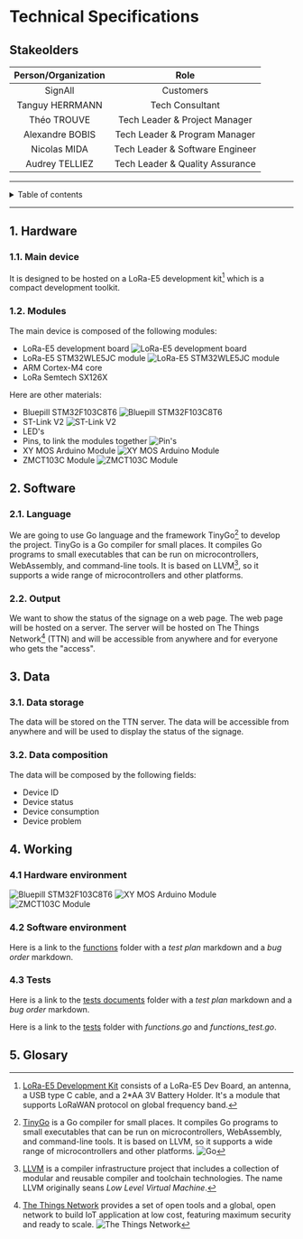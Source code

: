 # Technical Specifications

## Stakeolders

| Person/Organization | Role                            |
| :-----------------: | :-----------------------------: |
| SignAll             | Customers                       |
| Tanguy HERRMANN     | Tech Consultant                 |
| Théo TROUVE         | Tech Leader & Project Manager   |
| Alexandre BOBIS     | Tech Leader & Program Manager   |
| Nicolas MIDA        | Tech Leader & Software Engineer |
| Audrey TELLIEZ      | Tech Leader & Quality Assurance |

---

<details close>
<summary>Table of contents</summary><blockquote>

- [Technical Specifications](#technical-specifications)
  - [Stakeolders](#stakeolders)
  - [1. Hardware](#1-hardware)
    - [1.1. Main device](#11-main-device)
    - [1.2. Modules](#12-modules)
  - [2. Software](#2-software)
    - [2.1. Language](#21-language)
    - [2.2. Output](#22-output)
  - [3. Data](#3-data)
    - [3.1. Data storage](#31-data-storage)
    - [3.2. Data composition](#32-data-composition)
  - [4. Working](#4-working)
    - [4.1 Hardware environment](#41-hardware-environment)
    - [4.2 Software environment](#42-software-environment)
    - [4.3 Tests](#43-tests)
  - [5. Glosary](#5-glosary)

</details>

---

## 1. Hardware

### 1.1. Main device

It is designed to be hosted on a LoRa-E5 development kit[^1] which is a compact development toolkit.

### 1.2. Modules

The main device is composed of the following modules:

- LoRa-E5 development board
![LoRa-E5 development board](https://files.seeedstudio.com/wiki/LoRa-E5_Development_Kit/202003261_preview-07.png)
- LoRa-E5 STM32WLE5JC module
![LoRa-E5 STM32WLE5JC module](https://files.seeedstudio.com/products/317990687/image/lora-e5_Preview-07.png)
- ARM Cortex-M4 core
- LoRa Semtech SX126X

Here are other materials:

- Bluepill STM32F103C8T6
![Bluepill STM32F103C8T6](https://imgs.search.brave.com/LvhMMiYgDuNs6HVsy-dNzPMn5a0rI3RyypIw2D7t3YM/rs:fit:1200:1200:1/g:ce/aHR0cHM6Ly9za3Rl/Y2h3b3Jrcy5jYS93/cC1jb250ZW50L3Vw/bG9hZHMvMjAxNy8w/Ni9TVDMyRHVpbm8t/NC5qcGc)
- ST-Link V2
![ST-Link V2](https://imgs.search.brave.com/RM9DUVUjJ4VqXGis_IfS5uZmj_i_U0ynfEg8zw14vKo/rs:fit:600:600:1/g:ce/aHR0cDovL3d3dy5q/eXNvdXJjZS5jb20v/d2ViL3VzZXJmaWxl/cy9wcm9kdWN0L0lD/L2JpZy9TVExJTktT/VE04U1RNMzIuanBn)
- LED's
- Pins, to link the modules together
![Pin's](https://imgs.search.brave.com/g9FQkFHOMjFngiFO9Iw6zDc-pZhvx1HC-Hll0iT4hZI/rs:fit:1200:1200:1/g:ce/aHR0cHM6Ly9pbWcu/c3RhdGljYmcuY29t/L2ltYWdlcy9vYXVw/bG9hZC9iYW5nZ29v/ZC9pbWFnZXMvQjIv/NjMvMjEzZTI4ZDUt/YzYwYS00MjRlLWE2/MjUtNTRmNWFhMTgy/YTM1LmpwZw)
- XY MOS Arduino Module
![XY MOS Arduino Module](https://imgs.search.brave.com/YlK9JCSdovTfClTsIybDoKx2Zx0Vx4Z1dUk72L6Dhqc/rs:fit:502:531:1/g:ce/aHR0cHM6Ly9pbWFn/ZXMudWEucHJvbS5z/dC8yMzU4OTAwNTUw/X3c2NDBfaDY0MF9t/b2R1bC10cmFuemlz/dG9yLTE1YS5qcGc)
- ZMCT103C Module
![ZMCT103C Module](https://imgs.search.brave.com/EgnBCmh1qpjRkgURmjdW1ul4y5MJCGKbVQSyrU-gtTs/rs:fit:1200:1200:1/g:ce/aHR0cHM6Ly9zMy1h/cC1zb3V0aGVhc3Qt/MS5hbWF6b25hd3Mu/Y29tL2EyLmRhdGFj/YWNpcXVlcy5jb20v/d20vTVRVNU16QS8z/NzYyMTg1NDUyLzMx/OTUwMTQxNzcuanBn)

## 2. Software

### 2.1. Language

We are going to use Go language and the framework TinyGo[^2] to develop the project. TinyGo is a Go compiler for small places. It compiles Go programs to small executables that can be run on microcontrollers, WebAssembly, and command-line tools. It is based on LLVM[^3], so it supports a wide range of microcontrollers and other platforms.

### 2.2. Output

We want to show the status of the signage on a web page. The web page will be hosted on a server. The server will be hosted on The Things Network[^4] (TTN) and will be accessible from anywhere and for everyone who gets the "access".

## 3. Data

### 3.1. Data storage

The data will be stored on the TTN server. The data will be accessible from anywhere and will be used to display the status of the signage.

### 3.2. Data composition

The data will be composed by the following fields:

- Device ID
- Device status
- Device consumption
- Device problem

## 4. Working

### 4.1 Hardware environment

![Bluepill STM32F103C8T6](https://kevoster.files.wordpress.com/2017/05/stm32f103c8t6-bluepill.gif?w=665&zoom=2)
![XY MOS Arduino Module](https://makershop.ie/image/catalog/p/00304/xy-mos-1.jpg)
![ZMCT103C Module](https://components101.com/sites/default/files/inline-images/ZMCT103C-Sensor-with-MCU_0.jpg)

### 4.2 Software environment

Here is a link to the [functions](https://github.com/algosup/2022-2023-project-1-smart-signage-Project-1-group/blob/main/Appsolu/) folder with a *test plan* markdown and a *bug order* markdown.

### 4.3 Tests

Here is a link to the [tests documents](https://github.com/algosup/2022-2023-project-1-smart-signage-Project-1-group/blob/main/documents/tests/) folder with a *test plan* markdown and a *bug order* markdown.

Here is a link to the [tests](https://github.com/algosup/2022-2023-project-1-smart-signage-Project-1-group/blob/main/Tests/) folder with *functions.go* and *functions_test.go*.

## 5. Glosary

[^1]: [LoRa-E5 Development Kit](https://www.st.com/en/partner-products-and-services/lora-e5-development-kit.html#overview) consists of a LoRa-E5 Dev Board, an antenna, a USB type C cable, and a 2*AA 3V Battery Holder. It's a module that supports LoRaWAN protocol on global frequency band.

[^2]: [TinyGo](https://tinygo.org/) is a Go compiler for small places. It compiles Go programs to small executables that can be run on microcontrollers, WebAssembly, and command-line tools. It is based on LLVM, so it supports a wide range of microcontrollers and other platforms.
![Go](https://imgs.search.brave.com/juFbFNPHdkx1Uvmt6s4bVYL9Y34QQZddzJ1RrKNTrW0/rs:fit:1200:890:1/g:ce/aHR0cHM6Ly9taXJv/Lm1lZGl1bS5jb20v/bWF4LzMxNTIvMCo3/dlE4ZVJjMjh5ejlr/X19yLnBuZw)

[^3]: [LLVM](https://en.wikipedia.org/wiki/LLVM) is a compiler infrastructure project that includes a collection of modular and reusable compiler and toolchain technologies. The name LLVM originally seans *Low Level Virtual Machine*.

[^4]: [The Things Network](https://www.thethingsnetwork.org) provides a set of open tools and a global, open network to build IoT application at low cost, featuring maximum security and ready to scale.
![The Things Network](https://imgs.search.brave.com/b37niRBmbsecEFea46VqDEZ2_8kKYS2ZG572YQKyXpA/rs:fit:1200:1172:1/g:ce/aHR0cHM6Ly93d3cu/aG9tZWFuZHNtYXJ0/LmRlL3Zhci9zaXRl/L3N0b3JhZ2UvaW1h/Z2VzLzYvMC8wLzYv/MjYwMDYtMi1nZXIt/REUvVGhlJTIwdGhp/bmdzJTIwbmV0d29y/ayUyMGxvZ28lMjBD/cm9wcGVkLnBuZw)
